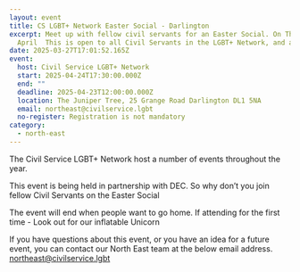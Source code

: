 ```yaml
---
layout: event
title: CS LGBT+ Network Easter Social - Darlington
excerpt: Meet up with fellow civil servants for an Easter Social. On Thursday 24
  April  This is open to all Civil Servants in the LGBT+ Network, and a:gender.
date: 2025-03-27T17:01:52.165Z
event:
  host: Civil Service LGBT+ Network
  start: 2025-04-24T17:30:00.000Z
  end: ""
  deadline: 2025-04-23T12:00:00.000Z
  location: The Juniper Tree, 25 Grange Road Darlington DL1 5NA
  email: northeast@civilservice.lgbt
  no-register: Registration is not mandatory
category:
  - north-east
---
```

The Civil Service LGBT+ Network host a number of events throughout the year.

This event is being held in partnership with DEC. So why don’t you join fellow Civil Servants on the Easter Social

The event will end when people want to go home. If attending for the first time - Look out for our inflatable Unicorn

If you have questions about this event, or you have an idea for a future event, you can contact our North East team at the below email address. [northeast@civilservice.lgbt](mailto:northeast@civilservice.lgbt)